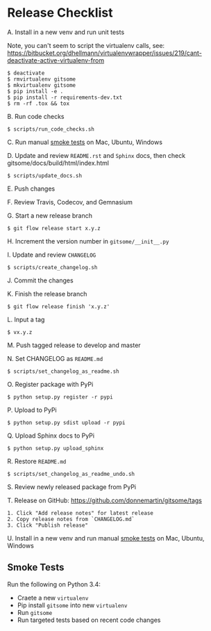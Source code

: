 Release Checklist
=================

A. Install in a new venv and run unit tests

Note, you can't seem to script the virtualenv calls, see:
https://bitbucket.org/dhellmann/virtualenvwrapper/issues/219/cant-deactivate-active-virtualenv-from

    $ deactivate
    $ rmvirtualenv gitsome
    $ mkvirtualenv gitsome
    $ pip install -e .
    $ pip install -r requirements-dev.txt
    $ rm -rf .tox && tox

B. Run code checks

    $ scripts/run_code_checks.sh

C. Run manual [smoke tests](#smoke-tests) on Mac, Ubuntu, Windows

D. Update and review `README.rst` and `Sphinx` docs, then check gitsome/docs/build/html/index.html

    $ scripts/update_docs.sh

E. Push changes

F. Review Travis, Codecov, and Gemnasium

G. Start a new release branch

    $ git flow release start x.y.z

H. Increment the version number in `gitsome/__init__.py`

I. Update and review `CHANGELOG`

    $ scripts/create_changelog.sh

J. Commit the changes

K. Finish the release branch

    $ git flow release finish 'x.y.z'

L. Input a tag

    $ vx.y.z

M. Push tagged release to develop and master

N. Set CHANGELOG as `README.md`

    $ scripts/set_changelog_as_readme.sh

O. Register package with PyPi

    $ python setup.py register -r pypi

P. Upload to PyPi

    $ python setup.py sdist upload -r pypi

Q. Upload Sphinx docs to PyPi

    $ python setup.py upload_sphinx

R. Restore `README.md`

    $ scripts/set_changelog_as_readme_undo.sh

S. Review newly released package from PyPi

T. Release on GitHub: https://github.com/donnemartin/gitsome/tags

    1. Click "Add release notes" for latest release
    2. Copy release notes from `CHANGELOG.md`
    3. Click "Publish release"

U. Install in a new venv and run manual [smoke tests](#smoke-tests) on Mac, Ubuntu, Windows

## Smoke Tests

Run the following on Python 3.4:

* Craete a new `virtualenv`
* Pip install `gitsome` into new `virtualenv`
* Run `gitsome`
* Run targeted tests based on recent code changes
